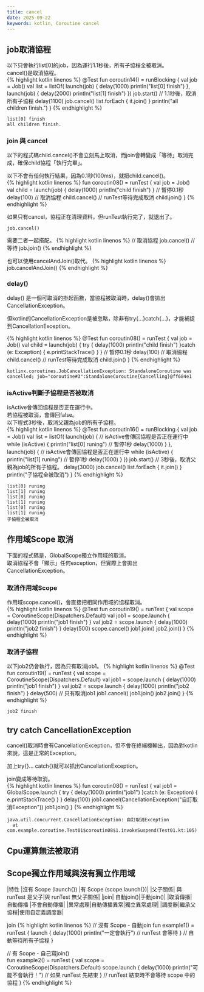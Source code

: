 ```yaml
---
title: cancel
date: 2025-09-22
keywords: kotlin, Coroutine cancel
---
```

## job取消協程
以下只會執行list[0]的job，因為運行1.1秒後，所有子協程全被取消。<br>
cancel()是取消協程。<br>
{% highlight kotlin linenos %}
  @Test
  fun coroutin14() = runBlocking {
    val job = Job()
    val list = listOf(
      launch(job) {
        delay(1000)
        println("list[0] finish")
      },
      launch(job) {
        delay(2000)
        println("list[1] finish")
      })
    job.start()
    // 1.1秒後，取消所有子協程
    delay(1100)
    job.cancel()
    list.forEach { it.join() }
    println("all children finish.")
  }
{% endhighlight %}
```
list[0] finish
all children finish.
````

### join 與 cancel
以下的程式碼child.cancel()不會立刻馬上取消，而join會轉變成「等待」取消完成，確保child協程「執行完畢」。<br>

以下不會有任何執行結果，因為0.1秒(100ms)，就把child.cancel()。<br>
{% highlight kotlin linenos %}
  fun coroutin08() = runTest {
    val job = Job()
    val child = launch(job) {
        delay(1000)
        println("child finish")
    }
    // 暫停0.1秒
    delay(100)
    // 取消協程
    child.cancel()
    // runTest等待完成取消
    child.join()
  }
{% endhighlight %}

如果只有cancel，協程正在清理資料，但runTest執行完了，就退出了。
```
job.cancel()
```

需要二者一起搭配。
{% highlight kotlin linenos %}
    // 取消協程
    job.cancel()
    // 等待
    job.join()
{% endhighlight %}

也可以使用cancelAndJoin()取代。
{% highlight kotlin linenos %}
job.cancelAndJoin()
{% endhighlight %}

### delay()
delay() 是一個可取消的掛起函數，當協程被取消時，delay()會拋出 CancellationException。<br>

但kotlin的CancellationException是被忽略，除非有try{...}catch{...}，才能補捉到CancellationException。<br>

{% highlight kotlin linenos %}
  @Test
  fun coroutin08() = runTest {
    val job = Job()
    val child = launch(job) {
      try {
        delay(1000)
        println("child finish")
      }catch (e: Exception) {
        e.printStackTrace()
      }
    }
    // 暫停0.1秒
    delay(100)
    // 取消協程
    child.cancel()
    // runTest等待完成取消
    child.join()
  }
{% endhighlight %}
```
kotlinx.coroutines.JobCancellationException: StandaloneCoroutine was cancelled; job="coroutine#3":StandaloneCoroutine{Cancelling}@ff684e1
```

### isActive判斷子協程是否被取消
isActive會傳回協程是否正在運行中。<br>
若協程被取消，會傳回false。<br>
以下程式3秒後，取消父親為job的所有子協程。<br>
{% highlight kotlin linenos %}
  @Test
  fun coroutin16() = runBlocking {
    val job = Job()
    val list = listOf(
      launch(job) {
        // isActive會傳回協程是否正在運行中
        while (isActive) {
          println("list[0] runing")
          // 暫停1秒
          delay(1000)
        }
      },
      launch(job) {
        // isActive會傳回協程是否正在運行中
        while (isActive) {
          println("list[1] runing")
          // 暫停1秒
          delay(1000)
        }
      })
    job.start()
    // 3秒後，取消父親為job的所有子協程。
    delay(3000)
    job.cancel()
    list.forEach { it.join() }
    println("子協程全被取消")
  }
{% endhighlight %}
```
list[0] runing
list[1] runing
list[0] runing
list[1] runing
list[0] runing
list[1] runing
子協程全被取消
```

## 作用域Scope 取消
下面的程式碼是，GlobalScope獨立作用域的取消。<br>
取消協程不會「顯示」任何exception，但實際上會拋出CancellationException。<br>

### 取消作用域Scope
作用域scope.cancel()，會直接把相同作用域的協程取消。<br>
{% highlight kotlin linenos %}
@Test
fun coroutin19() = runTest {
  val scope = CoroutineScope(Dispatchers.Default)
  val job1 = scope.launch {
    delay(1000)
    println("job1 finish")
  }
  val job2 = scope.launch {
    delay(1000)
    println("job2 finish")
  }
  delay(500)
  scope.cancel()
  job1.join()
  job2.join()
}
{% endhighlight %}

### 取消子協程
以下job2仍會執行，因為只有取消job1。
{% highlight kotlin linenos %}
@Test
fun coroutin19() = runTest {
  val scope = CoroutineScope(Dispatchers.Default)
  val job1 = scope.launch {
    delay(1000)
    println("job1 finish")
  }
  val job2 = scope.launch {
    delay(1000)
    println("job2 finish")
  }
  delay(500)
  // 只有取消job1
  job1.cancel()
  job1.join()
  job2.join()
}
{% endhighlight %}
```
job2 finish
```
## try catch CancellationException
cancel()取消時會有CancellationException，但不會在終端機輸出，因為對kotlin來說，這是正常的Exception。<br>

加上try{}... catch{}就可以抓出CancellationException。<br>

join變成<span class="markline">等待取消</span>。<br>
{% highlight kotlin linenos %}
  fun coroutin08() = runTest {
    val job1 = GlobalScope.launch {
      try {
        delay(1000)
        println("job1")
      }catch (e: Exception) {
        e.printStackTrace()
      }
    }
    delay(100)
    job1.cancel(CancellationException("自訂取消Exception"))
    job1.join()
  }
{% endhighlight %}
```
java.util.concurrent.CancellationException: 自訂取消Exception
  at com.example.coroutine.Test01$coroutin08$1.invokeSuspend(Test01.kt:105)
```

## Cpu運算無法被取消




## Scope獨立作用域與沒有獨立作用域

|特性 |沒有 Scope (launch{}) |有 Scope (scope.launch{})|
|父子關係| 與 runTest 是父子|與 runTest 無父子關係|
|join| 自動join()|手動join()|
|取消傳播| 自動傳播 |不會自動傳播|
|異常處理|自動傳播異常|獨立異常處理|
|調度器|繼承父協程|使用自定義調度器|

join
{% highlight kotlin linenos %}
// 沒有 Scope - 自動join
fun example1() = runTest {
    launch {
        delay(1000)
        println("一定會執行") // runTest 會等待
    }
    // 自動等待所有子協程
}

// 有 Scope - 自己寫join()  
fun example2() = runTest {
    val scope = CoroutineScope(Dispatchers.Default)
    scope.launch {
        delay(1000)
        println("可能不會執行！") // 如果 runTest 先結束
    }
    // runTest 結束時不會等待 scope 中的協程
}
{% endhighlight %}
